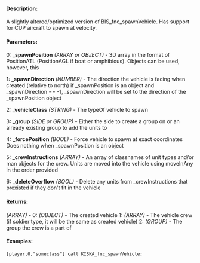 #### Description:
A slightly altered/optimized version of BIS_fnc_spawnVehicle. Has support for CUP aircraft to spawn at velocity.

#### Parameters:
0: **_spawnPosition** *(ARRAY or OBJECT)* - 3D array in the format of PositionATL(PositionAGL if boat or amphibious). Objects can be used, however, this

1: **_spawnDirection** *(NUMBER)* - The direction the vehicle is facing when created (relative to north)if _spawnPosition is an object and _spawnDirection == -1, _spawnDirection will be set to thedirection of the _spawnPosition object

2: **_vehicleClass** *(STRING)* - The typeOf vehicle to spawn

3: **_group** *(SIDE or GROUP)* - Either the side to create a group on or analready existing group to add the units to

4: **_forcePosition** *(BOOL)* - Force vehicle to spawn at exact coordinatesDoes nothing when _spawnPosition is an object

5: **_crewInstructions** *(ARRAY)* - An array of classnames of unit types and/or man objectsfor the crew. Units are moved into the vehicle using moveInAny in the order provided

6: **_deleteOverflow** *(BOOL)* - Delete any units from _crewInstructions that prexisted if they don't fit in the vehicle

#### Returns:
*(ARRAY)* -
    0: *(OBJECT)* - The created vehicle
    1: *(ARRAY)* - The vehicle crew (if soldier type, it will be the same as created vehicle)
    2: *(GROUP)* -  The group the crew is a part of

#### Examples:
```sqf
[player,0,"someclass"] call KISKA_fnc_spawnVehicle;
```

